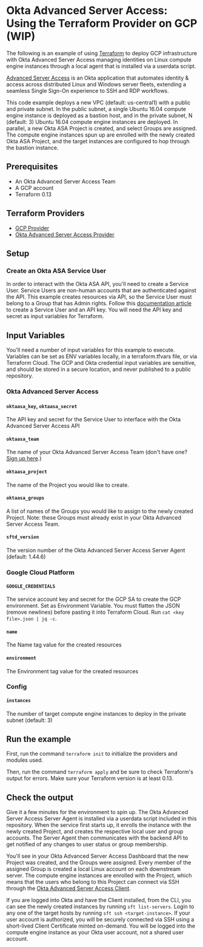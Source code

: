 # Okta Advanced Server Access: Using the Terraform Provider on GCP (WIP)

The following is an example of using [Terraform](https://www.terraform.io/) to deploy GCP infrastructure with Okta Advanced Server Access managing identities on Linux compute engine instances through a local agent that is installed via a userdata script.

[Advanced Server Access](https://www.okta.com/products/advanced-server-access/) is an Okta application that automates identity & access across distributed Linux and Windows server fleets, extending a seamless Single Sign-On experience to SSH and RDP workflows.

This code example deploys a new VPC (default: us-central1) with a public and private subnet. In the public subnet, a single Ubuntu 16.04 compute engine instance is deployed as a bastion host, and in the private subnet, N (default: 3) Ubuntu 16.04 compute engine instances are deployed. In parallel, a new Okta ASA Project is created, and select Groups are assigned. The compute engine instances spun up are enrolled with the newly created Okta ASA Project, and the target instances are configured to hop through the bastion instance.

## Prerequisites

- An Okta Advanced Server Access Team
- A GCP account 
- Terraform 0.13

## Terraform Providers

- [GCP Provider](https://github.com/hashicorp/terraform-provider-google)
- [Okta Advanced Server Access Provider](https://github.com/oktadeveloper/terraform-provider-oktaasa)

## Setup

### Create an Okta ASA Service User

In order to interact with the Okta ASA API, you'll need to create a Service User. Service Users are non-human accounts that are authenticated against the API. This example creates resources via API, so the Service User must belong to a Group that has Admin rights. Follow this [documentation article](https://help.okta.com/en/prod/Content/Topics/Adv_Server_Access/docs/service-users.htm) to create a Service User and an API key. You will need the API key and secret as input variables for Terraform.

<!-- ### Create an user in GCP

In order to create the VPC environment on GCP, you'll need an user account with full IAM rights to Compute Engine. Follow [this documentation article](https://cloud.google.com/iam/docs/quickstart) to create a user. You will need a key and secret for this user as input variables for Terraform. -->

## Input Variables

You'll need a number of input variables for this example to execute. Variables can be set as ENV variables locally, in a terraform.tfvars file, or via Terraform Cloud. The GCP and Okta credential input variables are sensitive, and should be stored in a secure location, and never published to a public repository.

### Okta Advanced Server Access

#### `oktaasa_key`, `oktaasa_secret`

The API key and secret for the Service User to interface with the Okta Advanced Server Access API

#### `oktaasa_team`

The name of your Okta Advanced Server Access Team (don't have one? [Sign up here](https://app.scaleft.com/p/signup).)

#### `oktaasa_project`

The name of the Project you would like to create. 

#### `oktaasa_groups`

A list of names of the Groups you would like to assign to the newly created Project. Note: these Groups must already exist in your Okta Advanced Server Access Team.

#### `sftd_version`

The version number of the Okta Advanced Server Access Server Agent (default: 1.44.6)

### Google Cloud Platform

#### `GOOGLE_CREDENTIALS`

The service account key and secret for the GCP SA to create the GCP environment. Set as Environment Variable. You must flatten the JSON (remove newlines) before pasting it into Terraform Cloud. Run `cat <key file>.json | jq -c`.

#### `name`

The Name tag value for the created resources

#### `environment`

The Environment tag value for the created resources

### Config

#### `instances`

The number of target compute engine instances to deploy in the private subnet (default: 3)

## Run the example

First, run the command `terraform init` to initialize the providers and modules used.

Then, run the command `terraform apply` and be sure to check Terraform's output for errors. Make sure your Terraform version is at least 0.13.

## Check the output

Give it a few minutes for the environment to spin up. The Okta Advanced Server Access Server Agent is installed via a userdata script included in this repository. When the service first starts up, it enrolls the instance with the newly created Project, and creates the respective local user and group accounts. The Server Agent then communicates with the backend API to get notified of any changes to user status or group membership.

You'll see in your Okta Advanced Server Access Dashboard that the new Project was created, and the Groups were assigned. Every member of the assigned Group is created a local Linux account on each downstream server. The compute engine instances are enrolled with the Project, which means that the users who belong to this Project can connect via SSH through the [Okta Advanced Server Access Client](https://help.okta.com/en/prod/Content/Topics/Adv_Server_Access/docs/sft.htm).

If you are logged into Okta and have the Client installed, from the CLI, you can see the newly created instances by running `sft list-servers`. Login to any one of the target hosts by running `sft ssh <target-instance>`. If your user account is authorized, you will be securely connected via SSH using a short-lived Client Certificate minted on-demand. You will be logged into the compute engine instance as your Okta user account, not a shared user account.








